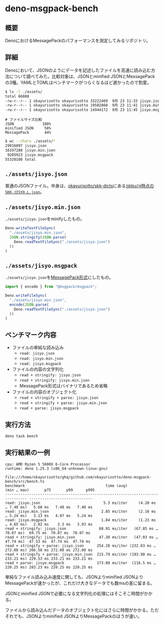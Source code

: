 # deno-msgpack-bench

## 概要

DenoにおけるMessagePackのパフォーマンスを測定してみるリポジトリ。

## 詳細

Denoにおいて、JSONのようにデータを記述したファイルを高速に読み込む方法について調べてみた。比較対象は、JSONとminified JSONとMessagePackの3種。YAMLとTOMLはベンチマークがつらくなるほど遅かったので割愛。

```sh
$ ls -l ./assets/
total 66088
-rw-r--r-- 1 okayurisotto okayurisotto 33222469  9月 23 11:33 jisyo.json
-rw-r--r-- 1 okayurisotto okayurisotto 19502860  9月 23 11:41 jisyo.min.json
-rw-r--r-- 1 okayurisotto okayurisotto 14944172  9月 23 11:45 jisyo.msgpack
```

```
# ファイルサイズ比較
JSON             100%
minified JSON     58%
MessagePack       44%
```

```sh
$ wc --chars ./assets/*
29916897 jisyo.json
16197288 jisyo.min.json
 9205923 jisyo.msgpack
55320108 total
```

## `./assets/jisyo.json`

普通のJSONファイル。中身は、[okayurisotto/skk-dicts](https://github.com/okayurisotto/skk-dicts)にある[`388ba74`時点の`SKK-JISYO.L.json`](https://github.com/okayurisotto/skk-dicts/blob/388ba74ab2472e175a0bb4f6c697a4635fa151c5/src/SKK-JISYO.L.json)。

## `./assets/jisyo.min.json`

`./assets/jisyo.json`をminifyしたもの。

```typescript
Deno.writeTextFileSync(
  "./assets/jisyo.min.json",
  JSON.stringify(JSON.parse(
    Deno.readTextFileSync("./assets/jisyo.json")
  ))
)
```

## `./assets/jisyo.msgpack`

`./assets/jisyo.json`を[MessagePack形式](https://msgpack.org/)にしたもの。

```typescript
import { encode } from "@msgpack/msgpack";

Deno.writeFileSync(
  "./assets/jisyo.min.json",
  encode(JSON.parse(
    Deno.readTextFileSync("./assets/jisyo.json")
  ))
)
```

## ベンチマーク内容

- ファイルの単純な読み込み
  - `read: jisyo.json`
  - `read: jisyo.min.json`
  - `read: jisyo.msgpack`
- ファイルの内容の文字列化
  - `read + stringify: jisyo.json`
  - `read + stringify: jisyo.min.json`
  - MessagePack形式はバイナリであるため省略
- ファイルの内容のオブジェクト化
  - `read + stringify + parse: jisyo.json`
  - `read + stringify + parse: jisyo.min.json`
  - `read + parse: jisyo.msgpack`

## 実行方法

```sh
deno task bench
```

## 実行結果の一例

```
cpu: AMD Ryzen 5 5600X 6-Core Processor
runtime: deno 1.25.3 (x86_64-unknown-linux-gnu)

file:///home/okayurisotto/ghq/github.com/okayurisotto/deno-msgpack-bench/src/bench.ts
benchmark                                     time (avg)             (min … max)       p75       p99      p995
-------------------------------------------------------------------------------- -----------------------------
read: jisyo.json                             5.3 ms/iter     (4.28 ms … 7.48 ms)   5.68 ms   7.48 ms   7.48 ms
read: jisyo.min.json                        2.85 ms/iter     (2.16 ms … 5.24 ms)   3.13 ms   4.97 ms   5.24 ms
read: jisyo.msgpack                         1.84 ms/iter     (1.23 ms … 4.65 ms)   2.02 ms    3.3 ms   3.93 ms
read + stringify: jisyo.json               68.91 ms/iter   (67.85 ms … 70.07 ms)  69.75 ms  70.07 ms  70.07 ms
read + stringify: jisyo.min.json           47.38 ms/iter   (47.03 ms … 47.74 ms)  47.53 ms  47.74 ms  47.74 ms
read + stringify + parse: jisyo.json      254.28 ms/iter (232.03 ms … 272.08 ms) 266.58 ms 272.08 ms 272.08 ms
read + stringify + parse: jisyo.min.json  215.79 ms/iter (193.98 ms … 233.21 ms) 229.53 ms 233.21 ms 233.21 ms
read + parse: jisyo.msgpack               173.08 ms/iter  (116.5 ms … 220.25 ms) 203.23 ms 220.25 ms 220.25 ms
```

単純なファイル読み込み速度に関しても、JSONよりminified JSONよりMessagePackが速かったが、これだけ大きなデータでも数msの差に留まる。

JSONとminified JSONで必要になる文字列化の処理にはそこそこ時間がかかる。

ファイルから読み込んだデータのオブジェクト化にはさらに時間がかかる。ただそれでも、JSONよりminified JSONよりMessagePackのほうが速い。
